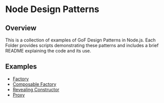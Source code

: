 # Node Design Patterns

## Overview
This is a collection of examples of GoF Design Patterns in Node.js. Each Folder provides scripts demonstrating these patterns and includes a brief README explaining the code and its use.

## Examples
* [Factory](https://bitbucket.akqa.net/users/william.brinkert/repos/node-design-patterns/browse/Factory)
* [Composable Factory](https://bitbucket.akqa.net/users/william.brinkert/repos/node-design-patterns/browse/Composable_Factory?at=feature/composable-factory)
* [Revealing Constructor](https://bitbucket.akqa.net/users/william.brinkert/repos/node-design-patterns/browse/Revealing_Constructor)
* [Proxy](https://bitbucket.akqa.net/users/william.brinkert/repos/node-design-patterns/browse/Proxy)